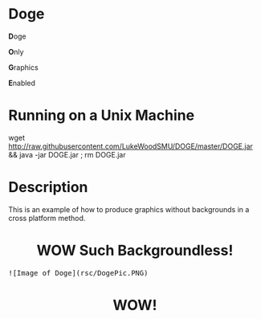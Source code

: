 # Doge
**D**oge

**O**nly 

**G**raphics 

**E**nabled

# Running on a Unix Machine
wget http://raw.githubusercontent.com/LukeWoodSMU/DOGE/master/DOGE.jar && java -jar DOGE.jar ; rm DOGE.jar

# Description
This is an example of how to produce graphics without backgrounds in a cross platform method.

<h1 align="center">
WOW Such Backgroundless!
</h1>

<kbd>
![Image of Doge](rsc/DogePic.PNG)
</kbd>

<h1 align="center">
WOW!
</h1>
